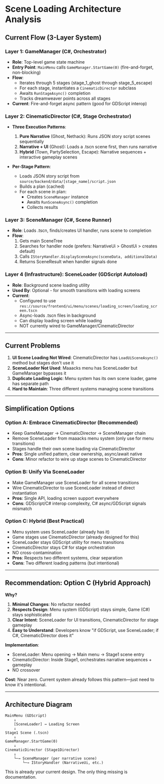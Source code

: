# Scene Loading Architecture Analysis

## Current Flow (3-Layer System)

### Layer 1: GameManager (C#, Orchestrator)
- **Role**: Top-level game state machine
- **Entry Point**: `MainMenu` calls `GameManager.StartGame(0)` (fire-and-forget, non-blocking)
- **Flow**: 
  - Iterates through 5 stages (stage_1_ghost through stage_5_escape)
  - For each stage, instantiates a `CinematicDirector` subclass
  - Awaits `RunStageAsync()` completion
  - Tracks dreamweaver points across all stages
- **Current**: Fire-and-forget async pattern (good for GDScript interop)

### Layer 2: CinematicDirector (C#, Stage Orchestrator)
- **Three Execution Patterns**:
  1. **Pure Narrative** (Ghost, Nethack): Runs JSON story script scenes sequentially
  2. **Narrative + UI** (Ghost): Loads a .tscn scene first, then runs narrative
  3. **Hybrid** (Town, PartySelection, Escape): Narrative sequences + interactive gameplay scenes

- **Per-Stage Pattern**:
  - Loads JSON story script from `source/backend/data/[stage_name]/script.json`
  - Builds a plan (cached)
  - For each scene in plan:
    - Creates `SceneManager` instance
    - Awaits `RunSceneAsync()` completion
    - Collects results

### Layer 3: SceneManager (C#, Scene Runner)
- **Role**: Loads .tscn, finds/creates UI handler, runs scene to completion
- **Flow**:
  1. Gets main SceneTree
  2. Searches for handler node (prefers: NarrativeUi > GhostUi > creates default)
  3. Calls `IStoryHandler.DisplaySceneAsync(sceneData, additionalData)`
  4. Returns SceneResult when handler signals done

### Layer 4 (Infrastructure): SceneLoader (GDScript Autoload)
- **Role**: Background scene loading utility
- **Used By**: Optional - for smooth transitions with loading screens
- **Current**: 
  - Configured to use `res://source/frontend/ui/menu/scenes/loading_screen/loading_screen.tscn`
  - Async-loads .tscn files in background
  - Can display loading screen while loading
  - NOT currently wired to GameManager/CinematicDirector

---

## Current Problems

1. **UI Scene Loading Not Wired**: CinematicDirector has `LoadUiSceneAsync()` method but stages don't use it
2. **SceneLoader Not Used**: Maaacks menu has SceneLoader but GameManager bypasses it
3. **Duplicate Loading Logic**: Menu system has its own scene loader, game has separate path
4. **Hard to Maintain**: Three different systems managing scene transitions

---

## Simplification Options

### Option A: Embrace CinematicDirector (Recommended)
- Keep GameManager → CinematicDirector → SceneManager chain
- Remove SceneLoader from maaacks menu system (only use for menu transitions)
- Stages handle their own scene loading via CinematicDirector
- **Pros**: Single unified pattern, clear ownership, async/await native
- **Cons**: Minor refactor to wire up stage scenes to CinematicDirector

### Option B: Unify Via SceneLoader
- Make GameManager use SceneLoader for all scene transitions
- Wire CinematicDirector to use SceneLoader instead of direct instantiation
- **Pros**: Single API, loading screen support everywhere
- **Cons**: GDScript/C# interop complexity, C# async/GDScript signals mismatch

### Option C: Hybrid (Best Practical)
- Menu system uses SceneLoader (already has it)
- Game stages use CinematicDirector (already designed for this)
- SceneLoader stays GDScript utility for menu transitions
- CinematicDirector stays C# for stage orchestration
- NO cross-contamination
- **Pros**: Respects two different systems, clear separation
- **Cons**: Two different loading patterns (but intentional)

---

## Recommendation: Option C (Hybrid Approach)

**Why?**
1. **Minimal Changes**: No refactor needed
2. **Respects Design**: Menu system (GDScript) stays simple, Game (C#) stays sophisticated
3. **Clear Intent**: SceneLoader for UI transitions, CinematicDirector for stage gameplay
4. **Easy to Understand**: Developers know "if GDScript, use SceneLoader; if C#, CinematicDirector does it"

**Implementation**:
- SceneLoader: Menu opening → Main menu → Stage1 scene entry
- CinematicDirector: Inside Stage1, orchestrates narrative sequences + gameplay
- NO crossover

**Cost**: Near zero. Current system already follows this pattern—just need to know it's intentional.

---

## Architecture Diagram

```
MainMenu (GDScript)
    ↓
    [SceneLoader] → Loading Screen
    ↓
Stage1 Scene (.tscn)
    ↓
GameManager.StartGame(0)
    ↓
CinematicDirector (Stage1Director)
    ↓
    └─→ SceneManager (per narrative scene)
        └─→ IStoryHandler (NarrativeUi, etc.)
```

This is already your current design. The only thing missing is documentation.
